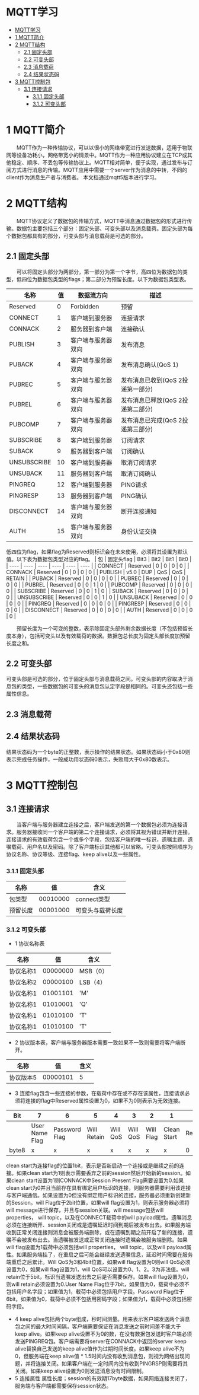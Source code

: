 # MQTT学习
- [MQTT学习](#mqtt学习)
- [1 MQTT简介](#1-mqtt简介)
- [2 MQTT结构](#2-mqtt结构)
  - [2.1 固定头部](#21-固定头部)
  - [2.2 可变头部](#22-可变头部)
  - [2.3 消息载荷](#23-消息载荷)
  - [2.4 结果状态码](#24-结果状态码)
- [3 MQTT控制包](#3-mqtt控制包)
  - [3.1 连接请求](#31-连接请求)
    - [3.1.1 固定头部](#311-固定头部)
    - [3.1.2 可变头部](#312-可变头部)

# 1 MQTT简介
&emsp;&emsp;MQTT作为一种传输协议，可以以很小的网络带宽进行发送数据，适用于物联网等设备功耗小，网络带宽小的情景中。MQTT作为一种应用协议建立在TCP或其他稳定、顺序、不丢包等传输协议上。MQTT相对简单，便于实现，通过发布与订阅方式进行消息的传输。MQTT应用中需要一个server作为消息的中转，不同的client作为消息生产者与消费者。 本文档通过mqtt5版本进行学习。  
# 2 MQTT结构
&emsp;&emsp;MQTT协议定义了数据包的传输方式，MQTT中消息通过数据包的形式进行传输。数据包主要包括三个部分：固定头部、可变头部以及消息载荷。固定头部为每个数据包都具有的部分，可变头部与消息载荷是可选的部分。
## 2.1 固定头部  
&emsp;&emsp;可以将固定头部分为两部分，第一部分为第一个字节，高四位为数据包的类型，低四位为数据包类型的flags；第二部分为预留长度。以下为数据包类型表。

| 名称 | 值 |  数据流方向 | 描述 |
| ---- | ---- | ---- | ---- |
| Reserved | 0 | Forbidden | 预留 |
| CONNECT	| 1 | 客户端到服务器 |	连接请求 |
| CONNACK	| 2 | 服务器到客户端 |	连接确认 |
| PUBLISH	| 3 | 客户端与服务器双向 |	发布消息 |
| PUBACK	| 4 | 客户端与服务器双向 |	发布消息确认(QoS 1) |
| PUBREC	| 5 | 客户端与服务器双向 |	发布消息已收到(QoS 2投递第一部分) |
| PUBREL	| 6 | 客户端与服务器双向 |	发布消息已释放(QoS 2投递第二部分) |
| PUBCOMP	| 7 | 客户端与服务器双向 |	发布消息已完成(QoS 2投递第三部分) |
| SUBSCRIBE	| 8 | 客户端到服务器 |	订阅请求 |
| SUBACK	| 9 | 服务器到客户端 |	订阅确认 |
| UNSUBSCRIBE | 10 | 客户端到服务器 |	取消订阅请求 |
| UNSUBACK	| 11 | 服务器到客户端 |	取消订阅确认 |
| PINGREQ	| 12 | 客户端到服务器 |	PING请求 |
| PINGRESP	| 13 | 服务器到客户端 |	PING确认 |
| DISCONNECT | 14 | 客户端与服务器双向 |	断开连接通知 |
| AUTH	| 15 | 客户端与服务器双向 |	身份认证交换 |

低四位为flag，如果flag为Reserved则标识会在未来使用，必须将其设置为默认值。以下表为数据包类型对应的flag。
| 包 | 固定头flag |  Bit3 | Bit2 | Bit1 | Bit0 |
| ---- | ---- | ---- | ---- | ---- | ---- |
| CONNECT	| Reserved | 0 | 0 | 0 | 0 |
| CONNACK	| Reserved | 0 | 0 | 0 | 0 |
| PUBLISH	| v5.0 | DUP |	QoS | QoS | RETAIN |
| PUBACK	| Reserved | 0 | 0 | 0 | 0 |
| PUBREC	| Reserved | 0 | 0 | 0 | 0 |
| PUBREL	| Reserved | 0 | 0 | 1 | 0 |
| PUBCOMP	| Reserved | 0 | 0 | 0 | 0 |
| SUBSCRIBE	| Reserved | 0 | 0 | 1 | 0 |
| SUBACK	| Reserved | 0 | 0 | 0 | 0 |
| UNSUBSCRIBE | Reserved | 0 | 0 | 1 | 0 |
| UNSUBACK	| Reserved | 0 | 0 | 0 | 0 |
| PINGREQ	| Reserved | 0 | 0 | 0 | 0 |
| PINGRESP	| Reserved | 0 | 0 | 0 | 0 |
| DISCONNECT | Reserved | 0 | 0 | 0 | 0 |
| AUTH	| Reserved | 0 | 0 | 0 | 0 |

&emsp;&emsp;预留长度为一个可变的整数，表示除固定头部外剩余数据长度（不包括预留长度本身），包括可变头以及有效载荷的数据。数据包总长度为固定头部长度加预留长度之和。

## 2.2 可变头部
可变头部是可选的部分，位于固定头部与消息载荷之间。可变头部的内容取决于消息包的类型，一些数据包的可变头的消息包认定字段是相同的。可变头还包括一些属性信息。

## 2.3 消息载荷

## 2.4 结果状态码
结果状态码为一个byte的正整数，表示操作的结果状态。如果状态码小于0x80则表示完成任务操作，一般成功用状态码0表示，失败用大于0x80数表示。

# 3 MQTT控制包
## 3.1 连接请求
&emsp;&emsp;当客户端与服务器建立连接之后，客户端发送的第一个数据包必须为连接请求。服务器接收同一个客户端的第二个连接请求，必须将其视为错误并断开连接。连接请求的有效载荷包含一个或多个字段，包括客户端的唯一标识，遗嘱主题，遗嘱载荷、用户名以及密码。除了客户端标识其他都可以省略。可变头部按照顺序为协议名称、协议等级、连接flag、keep alive以及一些属性。
### 3.1.1 固定头部
| 名称 | 值 | 含义 |
| ---- | ---- | ---- |
| 包类型 | 00010000 | connect类型 |
| 预留长度 | 00001000 | 可变头与载荷长度 |

### 3.1.2 可变头部
- 1 协议名称表  

| 名称 | 值 | 含义 |
| ---- | ---- | ---- |
| 协议名称1 | 00000000 | MSB（0） |
| 协议名称2 | 00000100 | LSB（4） |
| 协议名称1 | 01001101 | 'M' |
| 协议名称1 | 01010001 | 'Q' |
| 协议名称1 | 01010100 | 'T' |
| 协议名称1 | 01010100 | 'T' |

- 2 协议版本表，客户端与服务器版本需要一致如果不一致则需要将客户端断开。

| 名称 | 值 | 含义 |
| ---- | ---- | ---- |
| 协议版本5| 00000101 | 5 |

- 3 连接flag包含一些连接的参数，在载荷中存在或不存在该属性，连接请求必须将连接的flag中Reserved属性设置为0，如果不为0则表示为无效连接。

| Bit | 7 | 6 | 5 | 4 | 3 | 2 | 1 | 0 |
| ---- | ---- | ---- | ---- | ---- | ---- | ---- | ---- | ---- |
|      | User Name Flag | Password Flag | Will Retain | Will QoS | Will QoS | Will Flag | Clean Start | Reserved |
| byte8| x | x | x | x | x | x | x | 0 |

clean start为连接flag的位置1bit，表示是否新启动一个连接或是继续之前的连接。如果clean start为1则表示需要丢弃之前的session然后开始新的session。如果clean start设置为1则CONNACK中Session Present Flag需要设置为0.如果clean start为0并且当前存在具有绑定用户标识的连接，则服务器需要利用该连接与客户端通信。如果设置为0但没有绑定用户标识的连接，服务器必须重新创建新的Session。will Flag位于2bit位置，如果will flag设置为1，则表示服务器必须将will message进行保存，并且与session关联。will message包括will properties， will topic，以及在CONNECT载荷中的will payload属性。遗嘱消息必须在连接断开、session关闭或是遗嘱延迟时间到期后被发布出去。如果服务端收到正常关闭连接则消息会被服务端删除，或在遗嘱到期之前开启了新的连接，遗嘱不会被发布出去。当遗嘱被发送或正常关闭连接时遗嘱会被服务端删除。如果will flag设置为1载荷中必须包括will properties， will topic，以及will payload属性。如果服务端挂了，在重启之后可能会继续发送遗嘱信息，延迟时间需要在服务端重启之后累计。Will QoS为3和4bit位置，如果will flag设置为0则will QoS必须设置为0，如果will flag设置为1，will QoS可以设置为0、1、2。3为非法值。will retain位于5bit，标识当遗嘱发送出去之后是否需要保存。如果will flag设置为0，则will retain必须设置为0.User Name Flag位于7bit，如果值为0，载荷中必须不包括用户名字段；如果值为1，载荷中必须包括用户字段。Password Flag位于6bit，如果值为0，载荷中必须不包括用密码字段；如果值为1，载荷中必须包括密码字段。

- 4 keep alive包括两个byte组成，秒时间测量。用来表示客户端发送两个消息包之间的最大时间间隔，客户端需要保证在消息发送之前时间差不能大于keep alive。如果keep alive设置不为0的数，在没有数据包发送时客户端必须发送PINGREQ包。客户端需要将server在CONNACK中返回的server keep alive替换自己发送的keep alive值作为过期时间长度。如果keep alive不为0，但服务端在keep alive值 * 1.5时间内没有收到消息包，则视为网络出现问题，并将连接关闭。如果客户端在一定时间内没有收到PINGRSP则需要将其关闭。如果keep alive设置为0则发送消息没有时间限制。
- 5 连接属性
属性长度；session的有效期17byte数据，如果网络连接关闭了，服务端与客户端都需要保存session状态。
